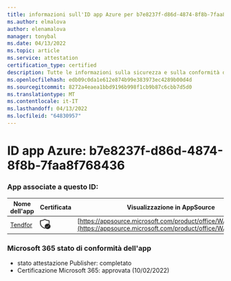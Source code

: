 ```yaml
---
title: informazioni sull'ID app Azure per b7e8237f-d86d-4874-8f8b-7faa8f768436
ms.author: elmalova
author: elenamalova
manager: tonybal
ms.date: 04/13/2022
ms.topic: article
ms.service: attestation
certification_type: certified
description: Tutte le informazioni sulla sicurezza e sulla conformità disponibili per b7e8237f-d86d-4874-8f8b-7faa8f768436.
ms.openlocfilehash: edb09c0da1e612e874b99e383973ec4289b00d4d
ms.sourcegitcommit: 8272a4eaea1bbd9196b998f1cb9b87c6cbb7d5d0
ms.translationtype: MT
ms.contentlocale: it-IT
ms.lasthandoff: 04/13/2022
ms.locfileid: "64830957"
---
```

# <a name="azure-app-id-b7e8237f-d86d-4874-8f8b-7faa8f768436"></a>ID app Azure: b7e8237f-d86d-4874-8f8b-7faa8f768436


### <a name="apps-associated-with-this-id"></a>App associate a questo ID:
| **Nome dell'app** | **Certificata** | **Visualizzazione in AppSource** |
|--------------|---------------|-----------------------|
| [Tendfor](../forward/WA200002996.md) | <img alt="Certified application badge" src="../media/certified-badge.png" height="25" width="25" /> | [https://appsource.microsoft.com/product/office/WA200002996](https://appsource.microsoft.com/product/office/WA200002996) |

### <a name="microsoft-365-app-compliance-status"></a>Microsoft 365 stato di conformità dell'app
- stato attestazione Publisher: completato
- Certificazione Microsoft 365: approvata (10/02/2022)

